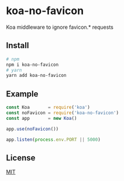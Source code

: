 # koa-no-favicon

Koa middleware to ignore favicon.* requests

## Install

```bash
# npm
npm i koa-no-favicon
# yarn
yarn add koa-no-favicon
```

## Example

```js
const Koa       = require('koa')
const noFavicon = require('koa-no-favicon')
const app       = new Koa()

app.use(noFavicon())

app.listen(process.env.PORT || 5000)
```

## License
[MIT](LICENSE)

